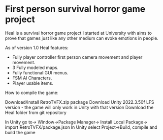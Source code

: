 # First person survival horror game project

Heal is a survival horror game project I started at University with aims to prove that games just like any other medium can evoke emotions in people.

As of version 1.0 Heal features:
- Fully player controller first person camera movement and player movement.
- 3 Fully modeled maps.
- Fully functional GUI menus.
- FSM AI Characters.
- Player usable items.



How to compile the game:

Download/Install RetroTVFX.zip package
Download Unity 2022.3.50f LFS version - the game will only work in Unity with that version
Download the Heal folder from git repository

In Unity go to-> Window->Package Manager-> Install Local Package-> import RetroTVFX/package.json
In Unity select Project->Build, compile and build the game






